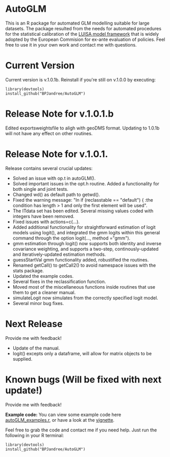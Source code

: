 # AutoGLM
This is an R package for automated GLM modelling suitable for large datasets. The package resulted from the needs for automated procedures for the statistical calibration of the [LUISA model framework](https://ec.europa.eu/jrc/en/luisa) that is widely adopted by the European Commision for ex-ante evaluation of policies. Feel free to use it in your own work and contact me with questions.

# Current Version
Current version is v.1.0.1b. Reinstall if you're still on v.1.0.0 by executing:

	library(devtools)
	install_github("BPJandree/AutoGLM")

# Release Note for v.1.0.1.b
Edited exportsweightsfile to aligh with geoDMS format. Updating to 1.0.1b will not have any effect on other routines.

# Release Note for v.1.0.1.

Release contains several crucial updates:
- Solved an issue with op.t in autoGLM().
- Solved important issues in the opt.h routine. Added a functionality for both single and joint tests.
- Changed wd() as default path to getwd().
- Fixed the warning message: "In if (reclasstable == "default") { :the condition has length > 1 and only the first element will be used". 
- The ITdata set has been edited. Several missing values coded with integers have been removed.
- Fixed issues with actions=c(...). 
- Added additional functionality for straightforward estimation of logit models using logit(), and integrated the gmm logits within this general command through the option logit(..., method ="gmm").
- gmm estimation through logit() now supports both identity and inverse covariance weighting, and supports a two-step, continously-updated and iteratively-updated estimation methods.
- guessStartVal gmm functionality added, robustified the routines.
- Renamed getCall() to getCall2() to avoid namespace issues with the stats package.
- Updated the example codes.
- Several fixes in the reclassification function.
- Moved most of the miscellaneous functions inside routines that use them to get a cleaner manual.
- simulateLogit now simulates from the correctly specified logit model.
- Several minor bug fixes.


# Next Release
Provide me with feedback! 

- Update of the manual.
- logit() excepts only a dataframe, will allow for matrix objects to be supplied.

# Known bugs (Will be fixed with next update!)
Provide me with feedback!

**Example code:** You can view some example code here [autoGLM_examples.r][examples], or have a look at the [vignette][vignette].

[examples]:https://github.com/BPJandree/AutoGLM/blob/master/autoGLM_examples.r
[vignette]:https://github.com/BPJandree/AutoGLM/blob/master/autoGLM.pdf

Feel free to grab the code and contact me if you need help. Just run the following in your R terminal:

	library(devtools)
	install_github("BPJandree/AutoGLM")


